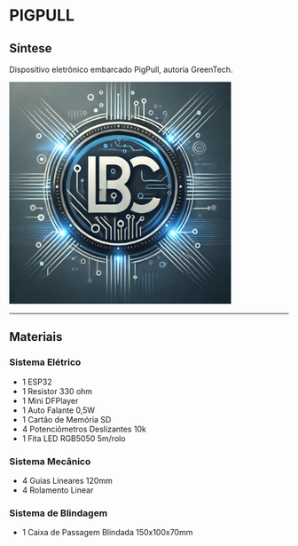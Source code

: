 # PIGPULL #

## Síntese

Dispositivo eletrônico embarcado PigPull, autoria GreenTech.

<img src="https://raw.githubusercontent.com/LeoIgreja11/PigPull/refs/heads/main/Logo.jpeg" alt="Logo" width="400" height="400">

---
## Materiais
### Sistema Elétrico
- 1 ESP32
- 1 Resistor 330 ohm
- 1 Mini DFPlayer
- 1 Auto Falante 0,5W
- 1 Cartão de Memória SD
- 4 Potenciômetros Deslizantes 10k
- 1 Fita LED RGB5050 5m/rolo

### Sistema Mecânico
- 4 Guias Lineares 120mm
- 4 Rolamento Linear

### Sistema de Blindagem
- 1 Caixa de Passagem Blindada 150x100x70mm
